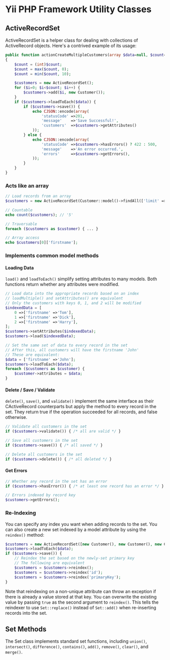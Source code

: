# Yii PHP Framework Utility Classes

## ActiveRecordSet

ActiveRecordSet is a helper class for dealing with collections of ActiveRecord objects. Here's
a contrived example of its usage:

```php
public function actionCreateMultipleCustomers(array $data=null, $count=1)
{
    $count = (int)$count;
    $count = max($count, 0);
    $count = min($count, 10);

    $customers = new ActiveRecordSet();
    for ($i=0; $i<$count; $i++) {
        $customers->add($i, new Customer());
    }
    if ($customers->loadToEach($data)) {
        if ($customers->save()) {
            echo CJSON::encode(array(
                'statusCode' =>201,
                'message'    =>'Save Successful!',
                'customers'  =>$customers->getAttributes()
            ));
        } else {
            echo CJSON::encode(array(
                'statusCode' =>$customers->hasErrors() ? 422 : 500,
                'message'    =>'An error occurred.',
                'errors'     =>$customers->getErrors(),
            ));
        }
    }
}
```

### Acts like an array

```php
// Load records from an array
$customers = new ActiveRecordSet(Customer::model()->findAll(['limit' =>5]));

// Countable
echo count($customers); // '5'

// Traversable
foreach ($customers as $customer) { ... }

// Array access
echo $customers[0]['firstname'];
```

### Implements common model methods

#### Loading Data

`load()` and `loadToEach()` simplify setting attributes to many models. Both functions return
whether any attributes were modified.

```php
// Load data into the appropriate records based on an index
// loadMultiple() and setAttributes() are equivalent
// Only the customers with keys 0, 1, and 2 will be modified
$indexedData = [
    0 =>['firstname' =>'Tom'],
    1 =>['firstname' =>'Dick'],
    2 =>['firstname' =>'Harry'],
];
$customers->setAttributes($indexedData);
$customers->load($indexedData);

// Set the same set of data to every record in the set
// After this, all customers will have the firstname 'John'
// These are equivalent:
$data = ['firstname' =>'John'];
$customers->loadToEach($data);
foreach ($customers as $customer) {
    $customer->attributes = $data;
}
```

#### Delete / Save / Validate

`delete()`, `save()`, and `validate()` implement the same interface as their CActiveRecord counterparts
but apply the method to every record in the set. They return true if the operation succeeded for all
records, and false otherwise.

```php
// Validate all customers in the set
if ($customers->validate()) { /* all are valid */ }

// Save all customers in the set
if ($customers->save()) { /* all saved */ }

// Delete all customers in the set
if ($customers->delete()) { /* all deleted */ }
```

#### Get Errors

```php
// Whether any record in the set has an error
if ($customers->hasError()) { /* at least one record has an error */ }

// Errors indexed by record key
$customers->getErrors();
```

### Re-Indexing

You can specify any index you want when adding records to the set. You can also create a new set indexed by a model
attribute by using the `reindex()` method:

```php
$customers = new ActiveRecordSet([new Customer(), new Customer(), new Customer()]);
$customers->loadToEach($data);
if ($customers->save()) {
    // Reindex the set based on the newly-set primary key
    // The following are equivalent
    $customers = $customers->reindex();
    $customers = $customers->reindex('id');
    $customers = $customers->reindex('primaryKey');
}
```

Note that reindexing on a non-unique attribute can throw an exception if there is already a value stored at that key.
You can overwrite the existing value by passing `true` as the second argument to `reindex()`. This tells the reindexer
to use `Set::replace()` instead of `Set::add()` when re-inserting records into the set.

## Set Methods

The Set class implements standard set functions, including `union()`, `intersect()`, `difference()`, `contains()`,
`add()`, `remove()`, `clear()`, and `merge()`.